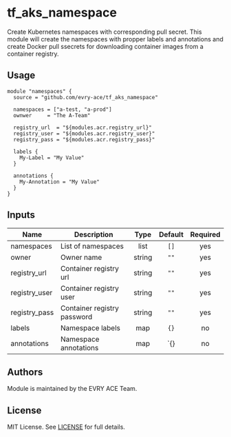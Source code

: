 # tf\_aks\_namespace

Create Kubernetes namespaces with corresponding pull secret. This module will
create the namespaces with propper labels and annotations and create Docker pull
ssecrets for downloading container images from a container registry.

## Usage

```hcl
module "namespaces" {
  source = "github.com/evry-ace/tf_aks_namespace"

  namespaces = ["a-test, "a-prod"]
  ownwer     = "The A-Team"

  registry_url  = "${modules.acr.registry_url}"
  registry_user = "${modules.acr.registry_user}"
  registry_pass = "${modules.acr.registry_pass}"

  labels {
    My-Label = "My Value"
  }

  annotations {
    My-Annotation = "My Value"
  }
}
```

## Inputs

| Name | Description | Type | Default | Required |
|------|-------------|:----:|:-----:|:-----:|
| namespaces | List of namespaces | list | `[]` | yes |
| owner | Owner name | string | `""` | yes |
| registry\_url | Container registry url | string | `""` | yes |
| registry\_user | Container registry user | string | `""` | yes |
| registry\_pass | Container registry password | string | `""` | yes |
| labels | Namespace labels | map | `{}` | no |
| annotations | Namespace annotations | map | `{} | no |

## Authors

Module is maintained by the EVRY ACE Team.

## License

MIT License. See [LICENSE](./LICENSE) for full details.
